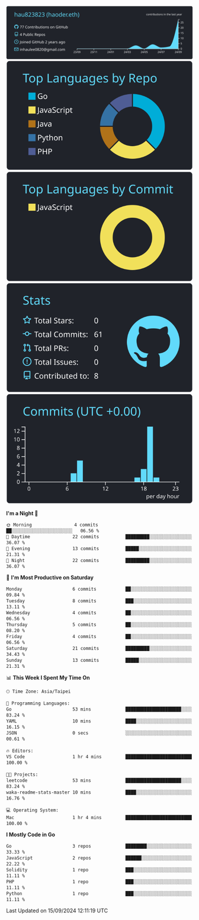 [![](https://raw.githubusercontent.com/hau823823/hau823823/master/profile-summary-card-output/react/0-profile-details.svg)](https://github.com/vn7n24fzkq/github-profile-summary-cards)
[![](https://raw.githubusercontent.com/hau823823/hau823823/master/profile-summary-card-output/react/1-repos-per-language.svg)](https://github.com/vn7n24fzkq/github-profile-summary-cards) [![](https://raw.githubusercontent.com/hau823823/hau823823/master/profile-summary-card-output/react/2-most-commit-language.svg)](https://github.com/vn7n24fzkq/github-profile-summary-cards)
[![](https://raw.githubusercontent.com/hau823823/hau823823/master/profile-summary-card-output/react/3-stats.svg)](https://github.com/vn7n24fzkq/github-profile-summary-cards) [![](https://raw.githubusercontent.com/hau823823/hau823823/master/profile-summary-card-output/react/4-productive-time.svg)](https://github.com/vn7n24fzkq/github-profile-summary-cards)

<!--START_SECTION:waka-->
**I'm a Night 🦉** 

```text
🌞 Morning                4 commits           ██░░░░░░░░░░░░░░░░░░░░░░░   06.56 % 
🌆 Daytime                22 commits          █████████░░░░░░░░░░░░░░░░   36.07 % 
🌃 Evening                13 commits          █████░░░░░░░░░░░░░░░░░░░░   21.31 % 
🌙 Night                  22 commits          █████████░░░░░░░░░░░░░░░░   36.07 % 
```
📅 **I'm Most Productive on Saturday** 

```text
Monday                   6 commits           ██░░░░░░░░░░░░░░░░░░░░░░░   09.84 % 
Tuesday                  8 commits           ███░░░░░░░░░░░░░░░░░░░░░░   13.11 % 
Wednesday                4 commits           ██░░░░░░░░░░░░░░░░░░░░░░░   06.56 % 
Thursday                 5 commits           ██░░░░░░░░░░░░░░░░░░░░░░░   08.20 % 
Friday                   4 commits           ██░░░░░░░░░░░░░░░░░░░░░░░   06.56 % 
Saturday                 21 commits          █████████░░░░░░░░░░░░░░░░   34.43 % 
Sunday                   13 commits          █████░░░░░░░░░░░░░░░░░░░░   21.31 % 
```


📊 **This Week I Spent My Time On** 

```text
🕑︎ Time Zone: Asia/Taipei

💬 Programming Languages: 
Go                       53 mins             █████████████████████░░░░   83.24 % 
YAML                     10 mins             ████░░░░░░░░░░░░░░░░░░░░░   16.15 % 
JSON                     0 secs              ░░░░░░░░░░░░░░░░░░░░░░░░░   00.61 % 

🔥 Editors: 
VS Code                  1 hr 4 mins         █████████████████████████   100.00 % 

🐱‍💻 Projects: 
leetcode                 53 mins             █████████████████████░░░░   83.24 % 
waka-readme-stats-master 10 mins             ████░░░░░░░░░░░░░░░░░░░░░   16.76 % 

💻 Operating System: 
Mac                      1 hr 4 mins         █████████████████████████   100.00 % 
```

**I Mostly Code in Go** 

```text
Go                       3 repos             ████████░░░░░░░░░░░░░░░░░   33.33 % 
JavaScript               2 repos             ██████░░░░░░░░░░░░░░░░░░░   22.22 % 
Solidity                 1 repo              ███░░░░░░░░░░░░░░░░░░░░░░   11.11 % 
PHP                      1 repo              ███░░░░░░░░░░░░░░░░░░░░░░   11.11 % 
Python                   1 repo              ███░░░░░░░░░░░░░░░░░░░░░░   11.11 % 
```




 Last Updated on 15/09/2024 12:11:19 UTC
<!--END_SECTION:waka-->
